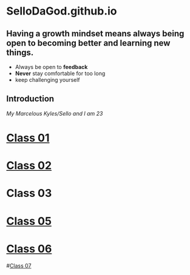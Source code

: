 # SelloDaGod.github.io
## Having a growth mindset means always being open to becoming better and learning new things.
* Always be open to **feedback**
* **Never** stay comfortable for too long
* keep challenging yourself
## Introduction
*My Marcelous Kyles/Sello and I am 23*

# [Class 01]()
# [Class 02](https://github.com/SelloDaGod/SelloDaGod.github.io/blob/17a0a295f46fb08b4369a3111db9afa72e545be8/Class%2002)
# Class 03
# [Class 05](https://github.com/SelloDaGod/SelloDaGod.github.io/blob/1f7198c26ee7919dfc3a10d961d0d3bbea62f84d/102/Class%2005)
# [Class 06](https://github.com/SelloDaGod/SelloDaGod.github.io/blob/1d0fb6c54dd98f914d9474134a0233864e111a30/102/Class%2006)
#[Class 07](https://github.com/SelloDaGod/SelloDaGod.github.io/blob/5ae8a295088246dd9078d1d1f0e70ca550396100/102/Class%2007)
